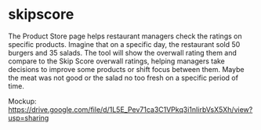 # skipscore
The Product Store page helps restaurant managers check the ratings on specific products. Imagine that on a specific day, the restaurant sold 50 burgers and 35 salads. The tool will show the overwall rating them and compare to the Skip Score overwall ratings, helping managers take decisions to improve some products or shift focus between them. Maybe the meat was not good or the salad no too fresh on a specific period of time.

Mockup: https://drive.google.com/file/d/1L5E_Pev71ca3C1VPkq3i1nIirbVsX5Xh/view?usp=sharing
